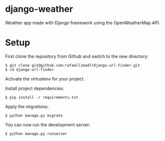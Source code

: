 # django-weather
Weather app made with Django framework using the OpenWeatherMap API.

# Setup
First clone the repository from Github and switch to the new directory:

    $ git clone git@github.com:rafaellima47/django-url-finder.git
    $ cd django-url-finder
    
Activate the virtualenv for your project.
    
Install project dependencies:

    $ pip install -r requirements.txt
    
    
Apply the migrations:

    $ python manage.py migrate
    

You can now run the development server:

    $ python manage.py runserver

